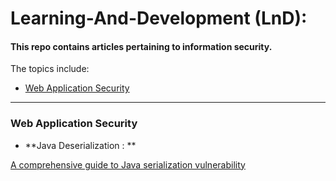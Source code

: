 # Learning-And-Development (LnD):

#### This repo contains articles pertaining to information security.

The topics include:

- [Web Application Security](#web-application-security)


----------

### Web Application Security
	
- **Java Deserialization : ** 

[A comprehensive guide to Java serialization vulnerability](https://medium.com/bugbountywriteup/a-comprehensive-guide-to-java-serialization-vulnerability-18fad6e37b64)


